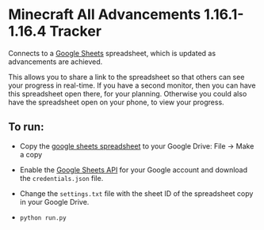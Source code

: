 # Minecraft All Advancements 1.16.1-1.16.4 Tracker

Connects to a [Google Sheets](https://docs.google.com/spreadsheets/d/1IsXHUT_P8Qd6SmHQ5gD190n4d2gNceJZZpAjimH928M) spreadsheet, which is updated as advancements are achieved.

This allows you to share a link to the spreadsheet so that others can see your progress in real-time.
If you have a second monitor, then you can have this spreadsheet open there, for your planning.
Otherwise you could also have the spreadsheet open on your phone, to view your progress.

## To run:
* Copy the [google sheets spreadsheet](https://docs.google.com/spreadsheets/d/1IsXHUT_P8Qd6SmHQ5gD190n4d2gNceJZZpAjimH928M) to your Google Drive: File -> Make a copy
* Enable the [Google Sheets API](https://developers.google.com/sheets/api/quickstart/python) for your Google account and download the `credentials.json` file.

* Change the `settings.txt` file with the sheet ID of the spreadsheet copy in your Google Drive.
* `python run.py`

